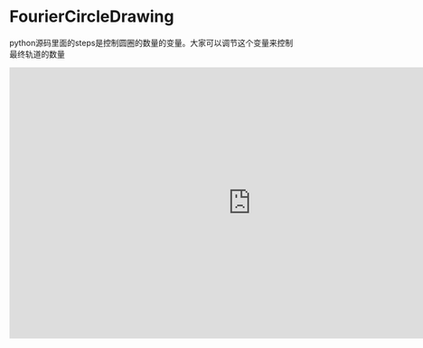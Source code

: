 # FourierCircleDrawing
python源码里面的steps是控制圆圈的数量的变量。大家可以调节这个变量来控制最终轨道的数量
<iframe width="854" height="480" src="https://www.bilibili.com/video/av28374720" frameborder="0" allowfullscreen></iframe>
